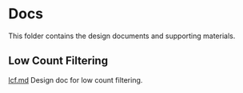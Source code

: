 # Docs

This folder contains the design documents and supporting materials.

## Low Count Filtering

[lcf.md](./lcf.md) Design doc for low count filtering.
